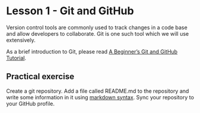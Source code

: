 # Lesson 1 - Git and GitHub

Version control tools are commonly used to track changes in a code base and allow developers to collaborate. Git is one such tool which we will use extensively.

As a brief introduction to Git, please read [A Beginner’s Git and GitHub Tutorial](http://blog.udacity.com/2015/06/a-beginners-git-github-tutorial.html).

## Practical exercise
Create a git repository. Add a file called README.md to the repository and write some information in it using [markdown syntax](https://github.com/adam-p/markdown-here/wiki/Markdown-Cheatsheet). Sync your repository to your GitHub profile.
